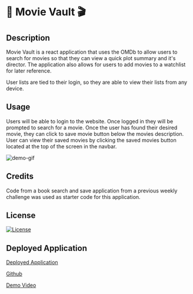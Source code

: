 # 🎥 Movie Vault 🎬

## Description
Movie Vault is a react application that uses the OMDb to allow users to search for movies so that they can view a quick plot summary and it's director. The application also allows for users to add movies to a watchlist for later reference.

User lists are tied to their login, so they are able to view their lists from any device.


## Usage
Users will be able to login to  the website. Once logged in they will be prompted to search for a movie. Once the user has found their desired movie, they can click to save movie button below the movies description. User can view their saved movies by clicking the saved movies button located at the top of the screen in the navbar.

![demo-gif](./client/src/assets/Movie%20Vault%20Demo.gif)

## Credits
Code from a book search and save application from a previous weekly challenge was used as starter code for this application.

## License
[![License](https://img.shields.io/badge/License-MIT-yellow.svg)](https://opensource.org/licenses/MIT)

## Deployed Application 
[Deployed Application](https://movie-vault-a6d86baeac1b.herokuapp.com/)

[Github](https://github.com/nolannaphys/movie-vault)

[Demo Video](https://drive.google.com/file/d/1eMs8Bx4LjeXDD3TnhqBqR4-B_8lRxpCx/view)
